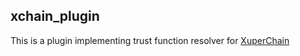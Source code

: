 ## xchain_plugin 
This is a plugin implementing trust function resolver for [XuperChain](https://github.com/xuperchain/xuperchain) 


